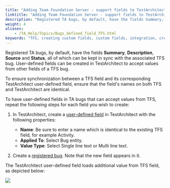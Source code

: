 ```yaml
--- 
title: "Adding Team Foundation Server - support fields to TestArchitect"
linktitle: "Adding Team Foundation Server - support fields to TestArchitect"
description: "Registered TA bugs, by default, have the fields Summary, Description, Source and Status, all of which can be kept in sync with the associated TFS bug. User-defined fields can be created in TestArchitect to accept values from other fields of a TFS bug."
weight: 4
aliases: 
    - /TA_Help/Topics/Bugs_defined_field_TFS.html
keywords: "TFS, creating custom fields, custom fields, integration, creating custom fields"
---
```


Registered TA bugs, by default, have the fields **Summary**, **Description**, **Source** and **Status**, all of which can be kept in sync with the associated TFS bug. User-defined fields can be created in TestArchitect to accept values from other fields of a TFS bug.

To ensure synchronization between a TFS field and its corresponding TestArchitect user-defined field, ensure that the field's names on both TFS and TestArchitect are identical.

To have user-defined fields in TA bugs that can accept values from TFS, repeat the following steps for each field you wish to create:

1.  In TestArchitect, create a [user-defined field](/administration-guide/user-defined-fields/creating-a-user-defined-field) in TestArchitect with the following properties:

    -   **Name**: Be sure to enter a name which is identical to the existing TFS field, for example Activity.
    -   **Applied To**: Select Bug entity.
    -   **Value Type**: Select Single line text or Multi line text.
2.  Create a [registered bug](/user-guide/integration-with-third-party-tools/tfs-integration/tfs-bug-tracker/configuring-tfs-bug-tracker-integration/creating-registered-ta-bugs-with-tfs-bug-tracker#). Note that the new field appears in it.


The TestArchitect user-defined field loads additional value from TFS field, as depicted below:

![](/images/TA_Help/Images/Bug_user_define_fields_TFS.png)


